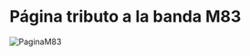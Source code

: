 # Página tributo a la banda M83

![PaginaM83](https://user-images.githubusercontent.com/106701595/200143451-1a96cb22-8509-4fb9-a1a7-a44ba2aa6750.JPG)
